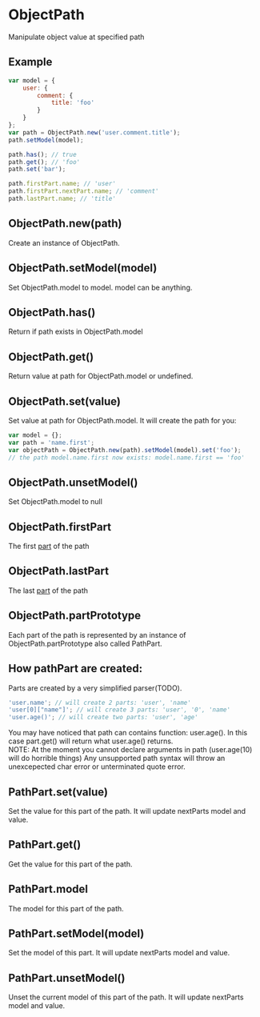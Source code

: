 ObjectPath
=============

Manipulate object value at specified path

## Example

```javascript
var model = {
	user: {
		comment: {
			title: 'foo'
		}
	}
};
var path = ObjectPath.new('user.comment.title');
path.setModel(model);

path.has(); // true
path.get(); // 'foo'
path.set('bar');

path.firstPart.name; // 'user'
path.firstPart.nextPart.name; // 'comment'
path.lastPart.name; // 'title'
```

## ObjectPath.new(path)

Create an instance of ObjectPath.

## ObjectPath.setModel(model)

Set ObjectPath.model to model. model can be anything.

## ObjectPath.has()

Return if path exists in ObjectPath.model

## ObjectPath.get()

Return value at path for ObjectPath.model or undefined.

## ObjectPath.set(value)

Set value at path for ObjectPath.model. It will create the path for you:

```javascript
var model = {};
var path = 'name.first';
var objectPath = ObjectPath.new(path).setModel(model).set('foo');
// the path model.name.first now exists: model.name.first == 'foo'
```

## ObjectPath.unsetModel()

Set ObjectPath.model to null

## ObjectPath.firstPart

The first [part](#objectpathpartprototype) of the path

## ObjectPath.lastPart

The last [part](#objectpathpartprototype) of the path

## ObjectPath.partPrototype

Each part of the path is represented by an instance of ObjectPath.partPrototype also called PathPart.

## How pathPart are created:

Parts are created by a very simplified parser(TODO).

```javascript
'user.name'; // will create 2 parts: 'user', 'name'
'user[0]["name"]'; // will create 3 parts: 'user', '0', 'name'
'user.age()'; // will create two parts: 'user', 'age'
```

You may have noticed that path can contains function: user.age(). In this case part.get() will return what user.age() returns.  
NOTE: At the moment you cannot declare arguments in path (user.age(10) will do horrible things)
Any unsupported path syntax will throw an unexcepected char error or unterminated quote error.

## PathPart.set(value)

Set the value for this part of the path. It will update nextParts model and value.

## PathPart.get()

Get the value for this part of the path.

## PathPart.model

The model for this part of the path.

## PathPart.setModel(model)

Set the model of this part. It will update nextParts model and value.

## PathPart.unsetModel()

Unset the current model of this part of the path. It will update nextParts model and value.
